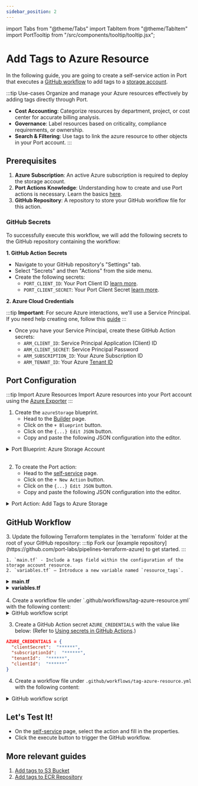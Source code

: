 ```yaml
---
sidebar_position: 2
---
```

import Tabs from "@theme/Tabs"
import TabItem from "@theme/TabItem"
import PortTooltip from "/src/components/tooltip/tooltip.jsx";

# Add Tags to Azure Resource

In the following guide, you are going to create a self-service action in Port that executes a [GitHub workflow](https://docs.getport.io//actions-and-automations/setup-backend/github-workflow) to add tags to a [storage account](https://learn.microsoft.com/en-us/azure/storage/common/storage-account-overview).

:::tip Use-cases
Organize and manage your Azure resources effectively by adding tags directly through Port.

- **Cost Accounting**: Categorize resources by department, project, or cost center for accurate billing analysis.
- **Governance**: Label resources based on criticality, compliance requirements, or ownership.
- **Search & Filtering**: Use tags to link the azure resource to other objects in your Port account.
:::

## Prerequisites

1. **Azure Subscription**: An active Azure subscription is required to deploy the storage account.
2. **Port Actions Knowledge**: Understanding how to create and use Port actions is necessary. Learn the basics [here](https://docs.getport.io/actions-and-automations/create-self-service-experiences/setup-ui-for-action/).
3. **GitHub Repository**: A repository to store your GitHub workflow file for this action.


### GitHub Secrets

To successfully execute this workflow, we will add the following secrets to the GitHub repository containing the workflow:

**1. GitHub Action Secrets**

- Navigate to your GitHub repository's "Settings" tab.
- Select "Secrets" and then "Actions" from the side menu.
- Create the following secrets:
    - `PORT_CLIENT_ID`: Your Port Client ID [learn more](https://docs.getport.io/build-your-software-catalog/custom-integration/api/#get-api-token).
    - `PORT_CLIENT_SECRET`: Your Port Client Secret [learn more](https://docs.getport.io/build-your-software-catalog/custom-integration/api/#get-api-token).

**2. Azure Cloud Credentials**

:::tip **Important**: 
For secure Azure interactions, we'll use a Service Principal. If you need help creating one, follow this [guide](https://learn.microsoft.com/en-us/azure/developer/terraform/get-started-cloud-shell-bash?tabs=bash#create-a-service-principal)
:::
- Once you have your Service Principal, create these GitHub Action secrets:
    - `ARM_CLIENT_ID`: Service Principal Application (Client) ID
    - `ARM_CLIENT_SECRET`: Service Principal Password
    - `ARM_SUBSCRIPTION_ID`: Your Azure Subscription ID
    - `ARM_TENANT_ID`: Your Azure [Tenant ID](https://learn.microsoft.com/en-us/azure/azure-portal/get-subscription-tenant-id)



## Port Configuration

:::tip Import Azure Resources
Import Azure resources into your Port account using the [Azure Exporter](/build-your-software-catalog/sync-data-to-catalog/cloud-providers/azure/)
:::

1. Create the `azureStorage` blueprint.
    - Head to the [Builder](https://app.getport.io/settings/data-model) page.
    - Click on the `+ Blueprint` button.
    - Click on the `{...} Edit JSON` button.
    - Copy and paste the following JSON configuration into the editor.

<details>
   <summary>Port Blueprint: Azure Storage Account</summary>
   :::note
   Keep in mind that this can be any blueprint you require; the provided example is just for reference.
   :::

```json showLineNumbers
{
    "identifier": "azureStorage",
    "title": "Azure Storage Account",
    "icon": "Azure",
    "schema": {
        "properties": {
            "storage_name": {
                "title": "Account Name",
                "type": "string",
                "minLength": 3,
                "maxLength": 63,
                "icon": "DefaultProperty"
            },
            "storage_location": {
                "icon": "DefaultProperty",
                "title": "Location",
                "type": "string"
            },
            "url": {
                "title": "URL",
                "format": "url",
                "type": "string",
                "icon": "DefaultProperty"
            }
        },
        "required": [
            "storage_name",
            "storage_location"
        ]
    },
    "mirrorProperties": {},
    "calculationProperties": {},
    "relations": {}
}
```

</details>

<br />

2. To create the Port action:
    - Head to the [self-service](https://app.getport.io/self-serve) page.
    - Click on the `+ New Action` button.
    - Click on the `{...} Edit JSON` button.
    - Copy and paste the following JSON configuration into the editor.

<details>

  <summary>Port Action: Add Tags to Azure Storage</summary>
   :::tip
- `<GITHUB-ORG>` - your GitHub organization or user name.
- `<GITHUB-REPO-NAME>` - your GitHub repository name.
:::


```json showLineNumbers
{
  "identifier": "service_add_tags_to_azure_storage",
  "title": "Add Tags to Azure Storage",
  "icon": "Azure",
  "description": "Add tags to azure storage account",
  "trigger": {
    "type": "self-service",
    "operation": "DAY-2",
    "userInputs": {
      "properties": {
        "tags": {
          "title": "Tags",
          "type": "object"
        }
      },
      "required": [
        "tags"
      ],
      "order": []
    },
    "blueprintIdentifier": "azureStorage"
  },
  "invocationMethod": {
    "type": "GITHUB",
    "org": "<GITHUB-ORG>",
    "repo": "<GITHUB-REPO-NAME>",
    "workflow": "tag-azure-resource.yml",
    "workflowInputs": {
      "tags": "{{ .inputs.\"tags\" }}",
      "port_context": {
        "entity": "{{ .entity }}",
        "blueprint": "{{ .action.blueprint }}",
        "runId": "{{ .run.id }}",
        "trigger": "{{ .trigger }}"
      }
    },
    "reportWorkflowStatus": true
  },
  "requiredApproval": false,
  "publish": true
}
```

</details>

## GitHub Workflow

<Tabs groupId="cicd-method" queryString="cicd-method">


<TabItem value="terraform" label="Terraform">
3. Update the following Terraform templates in the `terraform` folder at the root of your GitHub repository:
    :::tip
    Fork our [example repository](https://github.com/port-labs/pipelines-terraform-azure) to get started.
    :::

    1. `main.tf` - Include a tags field within the configuration of the storage account resource.
    2. `variables.tf` – Introduce a new variable named `resource_tags`.

<details>
  <summary><b>main.tf</b></summary>

```hcl showLineNumbers title="main.tf"
...

resource "azurerm_storage_account" "storage_account" {
    name                = var.storage_account_name
    resource_group_name = var.resource_group_name

    location                 = var.location
    account_tier             = "Standard"
    account_replication_type = "LRS"
    account_kind             = "StorageV2"
    // highlight-start
    tags                     = var.resource_tags
    // highlight-end
}

...
```

</details>

<details>
  
  <summary><b>variables.tf</b></summary>

```hcl showLineNumbers title="variables.tf"
// ...
variable "resource_tags" {
  type = map(string)
  default = {
    Environment = "Production"
  }
}
// ...
```

</details>

<br />
4. Create a workflow file under `.github/workflows/tag-azure-resource.yml` with the following content:

<details>

<summary>GitHub workflow script</summary>
  :::note
  Replace the following variables for the `terraform init` step: 
  1. `RESOURCE_GROUP_NAME` with a resource group from your Azure account. Check this [guide](https://learn.microsoft.com/en-us/azure/azure-resource-manager/management/manage-resource-groups-portal) to find your resource groups. 
  2. `STORAGE_ACCOUNT_NAME`: The storage account containing.
  3. `TF_STATE_CONTAINER`: The name of the container used for storing the Terraform state files.
  4. `TF_STATE_KEY`: Indicate the key that uniquely identifies the configuration file.
  :::

```yaml showLineNumbers title="tag-azure-resource.yml"
name: "Tag Azure Resource"

on: 
  workflow_dispatch:
    inputs:
      tags:
        required: true
        type: string
      port_context:
        required: true
        type: string
        description: >-
          Action and general context (blueprint, run id, etc...)

env: 
  TF_LOG: INFO
  TF_INPUT: false

jobs:
  terraform:
    name: "Add Tags to Azure Resource"
    runs-on: ubuntu-latest
    defaults:
      run:
        shell: bash
        working-directory: ./terraform

    steps:
      - name: Inform starting of action
        uses: port-labs/port-github-action@v1
        with:
          clientId: ${{ secrets.PORT_CLIENT_ID }}
          clientSecret: ${{ secrets.PORT_CLIENT_SECRET }}
          operation: PATCH_RUN
          runId: ${{ fromJson(inputs.port_context).runId }}
          logMessage: |
            Starting a GitHub workflow to tag the Azure resource: ${{ fromJson(inputs.port_context).entity.identifier }} ... ⛴️

      - name: Checkout the repository to the runner
        uses: actions/checkout@v4

      - name: Setup Terraform with specified version on the runner
        uses: hashicorp/setup-terraform@v2
        with:
          terraform_version: 1.6.0
      
      - name: Terraform init
        id: init
        env:
          ARM_CLIENT_ID: ${{ secrets.ARM_CLIENT_ID }}
          ARM_CLIENT_SECRET: ${{ secrets.ARM_CLIENT_SECRET }}
          ARM_TENANT_ID: ${{ secrets.ARM_TENANT_ID }}
          ARM_SUBSCRIPTION_ID: ${{ secrets.ARM_SUBSCRIPTION_ID }}
          // highlight-start
          RESOURCE_GROUP_NAME: YourResourceGroup
          STORAGE_ACCOUNT_NAME: YourStorageAccount
          TF_STATE_CONTAINER: tfstate
          TF_STATE_KEY: terraform.tfstate
          // highlight-end
        run: |
          terraform init \
            -backend-config="resource_group_name=$RESOURCE_GROUP_NAME" \
            -backend-config="storage_account_name=$STORAGE_ACCOUNT_NAME" \
            -backend-config="container_name=$TF_STATE_CONTAINER" \
            -backend-config="key=$TF_STATE_KEY" \
            -input=false

      - name: Terraform format
        id: fmt
        run: terraform fmt -check
      
      - name: Terraform validate
        id: validate
        run: terraform validate

      - name: Run Terraform Plan and Apply (Azure)
        id: plan-azure
        env: 
            ARM_CLIENT_ID: ${{ secrets.ARM_CLIENT_ID }}
            ARM_CLIENT_SECRET: ${{ secrets.ARM_CLIENT_SECRET }}
            ARM_TENANT_ID: ${{ secrets.ARM_TENANT_ID }}
            ARM_SUBSCRIPTION_ID: ${{ secrets.ARM_SUBSCRIPTION_ID }}
            TF_VAR_port_client_id: ${{ secrets.PORT_CLIENT_ID }}
            TF_VAR_port_client_secret: ${{ secrets.PORT_CLIENT_SECRET }}
            TF_VAR_port_run_id: ${{ fromJson(inputs.port_context).runId }}
            TF_VAR_storage_account_name: ${{ fromJson(inputs.port_context).entity.identifier }}
            TF_VAR_resource_tags: ${{ github.event.inputs.tags }}
        run: |
          terraform plan \
            -input=false \
            -out=tfazure-${GITHUB_RUN_NUMBER}.tfplan

          terraform apply -auto-approve -input=false tfazure-${GITHUB_RUN_NUMBER}.tfplan

      - name: Create a failure log message
        if: steps.plan-azure.outcome == 'failure'
        uses: port-labs/port-github-action@v1
        with:
          clientId: ${{ secrets.PORT_CLIENT_ID }}
          clientSecret: ${{ secrets.PORT_CLIENT_SECRET }}
          baseUrl: https://api.getport.io
          operation: PATCH_RUN
          runId: ${{fromJson(inputs.port_context).runId}}
          logMessage: Failed to tag azure resource ${{ fromJson(inputs.port_context).entity.identifier }}


      - name: Create a log message
        uses: port-labs/port-github-action@v1
        with:
          clientId: ${{ secrets.PORT_CLIENT_ID }}
          clientSecret: ${{ secrets.PORT_CLIENT_SECRET }}
          baseUrl: https://api.getport.io
          operation: PATCH_RUN
          runId: ${{fromJson(inputs.port_context).runId}}
          logMessage: Added tags to ${{ fromJson(inputs.port_context).entity.identifier }}
```

</details>
</TabItem>

<TabItem value="azurecli" label="Azure CLI">

3. Create a GitHub Action secret `AZURE_CREDENTIALS` with the value like below: (Refer to [Using secrets in GitHub Actions](https://github.com/Azure/login?tab=readme-ov-file#login-with-a-service-principal-secret:~:text=below%3A%20(Refer%20to-,Using%20secrets%20in%20GitHub%20Actions,-.)).)

```json
AZURE_CREDENTIALS = {
  "clientSecret":  "******",
  "subscriptionId":  "******",
  "tenantId":  "******",
  "clientId":  "******"
}
```


4. Create a workflow file under `.github/workflows/tag-azure-resource.yml` with the following content:

<details>

<summary>GitHub workflow script</summary>
  :::note
  Replace the `RESOURCE_GROUP_NAME` with a resource group from your Azure account. Check this [guide](https://learn.microsoft.com/en-us/azure/azure-resource-manager/management/manage-resource-groups-portal) to find your resource groups. 
  :::

```yaml showLineNumbers title="tag-azure-resource.yml"
name: "Tag Azure Resource CLI"

on: 
  workflow_dispatch:
    inputs:
      tags:
        required: true
        type: string
      port_context:
        required: true
        description:
            Details for who triggered the action and general context (blueprint, run id, etc...)
        type: string


jobs:
    build-and-deploy:
      runs-on: ubuntu-latest
      steps:
  
      - name: Inform starting of action
        uses: port-labs/port-github-action@v1
        with:
          clientId: ${{ secrets.PORT_CLIENT_ID }}
          clientSecret: ${{ secrets.PORT_CLIENT_SECRET }}
          operation: PATCH_RUN
          runId: ${{ fromJson(inputs.port_context).runId }}
          logMessage: |
            Starting a GitHub worklfow to tag the Azure resource: ${{fromJson(inputs.port_context).entity.identifier}} ... ⛴️

  
      - uses: azure/login@v1
        with:
          creds: ${{ secrets.AZURE_CREDENTIALS }}
  
      - name: Azure CLI script
        uses: azure/CLI@v1
        env: 
        // highlight-start
          RESOURCE_GROUP: YourResourceGroup
        // highlight-end
          STORAGE_NAME: ${{ fromJson(inputs.port_context).entity.identifier }}
          TAGS: ${{ github.event.inputs.tags }}
        with:
          azcliversion: latest
          inlineScript: |
            az account show
            resource=$(az resource show -g ${RESOURCE_GROUP} -n ${STORAGE_NAME} --resource-type Microsoft.Storage/storageAccounts --query "id" --output tsv)
            tags=$(echo ${TAGS} | jq -r 'to_entries|map("\(.key)=\(.value|tojson)")|join(" ")')
            az tag create --resource-id $resource --tags $tags

      - name: Create a log message
        uses: port-labs/port-github-action@v1
        with:
          clientId: ${{ secrets.PORT_CLIENT_ID }}
          clientSecret: ${{ secrets.PORT_CLIENT_SECRET }}
          baseUrl: https://api.getport.io
          operation: PATCH_RUN
          runId: ${{fromJson(inputs.port_context).runId}}
          logMessage: Added tags to ${{fromJson(inputs.port_context).entity.identifier}}

```
</details>

</TabItem>

</Tabs>

## Let's Test It!

- On the [self-service](https://app.getport.io/self-serve) page, select the action and fill in the properties.
- Click the execute button to trigger the GitHub workflow.

## More relevant guides

1. [Add tags to S3 Bucket](/actions-and-automations/setup-backend/github-workflow/examples/AWS/add-tags-to-s3-bucket)
2. [Add tags to ECR Repository](/actions-and-automations/setup-backend/github-workflow/examples/AWS/add-tags-to-ecr-repository)
